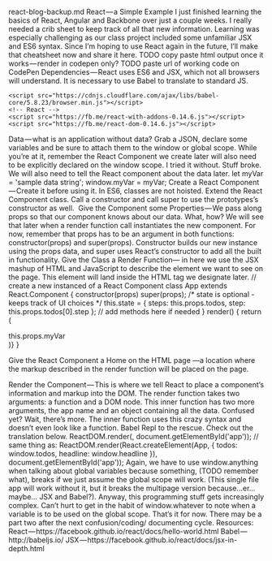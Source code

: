 react-blog-backup.md
React — a Simple Example
I just finished learning the basics of React, Angular and Backbone over just a couple weeks. I really needed a crib sheet to keep track of all that new information. Learning was especially challenging as our class project included some unfamiliar JSX and ES6 syntax. Since I’m hoping to use React again in the future, I’ll make that cheatsheet now and share it here.
TODO copy paste html output once it works — render in codepen only?
TODO paste url of working code on CodePen
Dependencies — React uses ES6 and JSX, which not all browsers will understand. It is necessary to use Babel to translate to standard JS.
<!--Babel transpiles JSX and ES6 to ES5 that the brower can understand.-->  
    <script src="https://cdnjs.cloudflare.com/ajax/libs/babel-core/5.8.23/browser.min.js"></script>
    <!-- React -->
    <script src="https://fb.me/react-with-addons-0.14.6.js"></script>
    <script src="https://fb.me/react-dom-0.14.6.js"></script>
<!-- Remember to include all your .js and .jsx files.  Order matters.  Variables will be undefined if the file
    that needs them is running before the file with the variable declaration is processed. Be certain to tell babel
    about the jsx, add type="text/babel" to the opening script tag. -->


Data — what is an application without data? Grab a JSON, declare some variables and be sure to attach them to the window or global scope. While you’re at it, remember the React Component we create later will also need to be explicitly declared on the window scope. I tried it without. Stuff broke. We will also need to tell the React component about the data later.
let myVar = 'sample data string'; window.myVar = myVar;
Create a React Component — Create it before using it. In ES6, classes are not hoisted. Extend the React Component class. Call a constructor and call super to use the prototypes’s constructor as well. 
Give the Component some Properties — We pass along props so that our component knows about our data. What, how? We will see that later when a render function call instantiates the new component. For now, remember that props has to be an argument in both functions: constructor(props) and super(props).  Constructor builds our new instance using the props data, and super uses React’s constructor to add all the built in functionality.
Give the Class a Render Function— in here we use the JSX mashup of HTML and JavaScript to describe the element we want to see on the page. This element will land inside the HTML tag we designate later.
// create a new instanced of a React Component
class App extends React.Component { 
constructor(props)
    super(props);
    /*
      state is optional - keeps track of UI choices
   */
    this.state = {
      steps: this.props.todos,
      step: this.props.todos[0].step
    };
    // add methods here if needed
  }
  render() {
    return (
      <div>this.props.myVar</div>
    )}
}


Give the React Component a Home on the HTML page —a location where the markup described in the render function will be placed on the page.
<div id="app"></div>
Render the Component — This is where we tell React to place a component’s information and markup into the DOM. The render function takes two arguments: a function and a DOM node. This inner function has two more arguments, the app name and an object containing all the data. Confused yet? Wait, there’s more. The inner function uses this crazy syntax and doesn’t even look like a function. Babel Repl to the rescue. Check out the translation below.
ReactDOM.render(<App todos = {window.todos} headline = {window.headline}/>, document.getElementById('app'));
// same thing as:
ReactDOM.render(React.createElement(App, { todos: window.todos, headline: window.headline }), document.getElementById('app'));
Again, we have to use window.anything when talking about global variables because something, (TODO remember what), breaks if we just assume the global scope will work. (This single file app will work without it, but it breaks the multipage version because…er…maybe… JSX and Babel?). Anyway, this programming stuff gets increasingly complex. Can’t hurt to get in the habit of window.whatever to note when a variable is to be used on the global scope.
That’s it for now. There may be a part two after the next confusion/coding/ documenting cycle.
Resources:
React — https://facebook.github.io/react/docs/hello-world.html
Babel — http://babeljs.io/
JSX — https://facebook.github.io/react/docs/jsx-in-depth.html